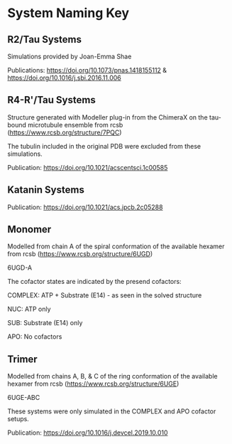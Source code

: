 # System Naming Key

## R2/Tau Systems
Simulations provided by Joan-Emma Shae  

Publications: https://doi.org/10.1073/pnas.1418155112 & https://doi.org/10.1016/j.sbi.2016.11.006

## R4-R'/Tau Systems
Structure generated with Modeller plug-in from the ChimeraX on the tau-bound microtubule ensemble from rcsb (https://www.rcsb.org/structure/7PQC)

The tubulin included in the original PDB were excluded from these simulations.

Publication: https://doi.org/10.1021/acscentsci.1c00585

## Katanin Systems
Publication: https://doi.org/10.1021/acs.jpcb.2c05288

## Monomer 
Modelled from chain A of the spiral conformation of the available hexamer from rcsb (https://www.rcsb.org/structure/6UGD)

6UGD-A

The cofactor states are indicated by the presend cofactors:

COMPLEX: ATP + Substrate (E14) - as seen in the solved structure

NUC: ATP only

SUB: Substrate (E14) only

APO: No cofactors

## Trimer
Modelled from chains A, B, & C of the ring conformation of the available hexamer from rcsb (https://www.rcsb.org/structure/6UGE)

6UGE-ABC

These systems were only simulated in the COMPLEX and APO cofactor setups.

Publication: https://doi.org/10.1016/j.devcel.2019.10.010
